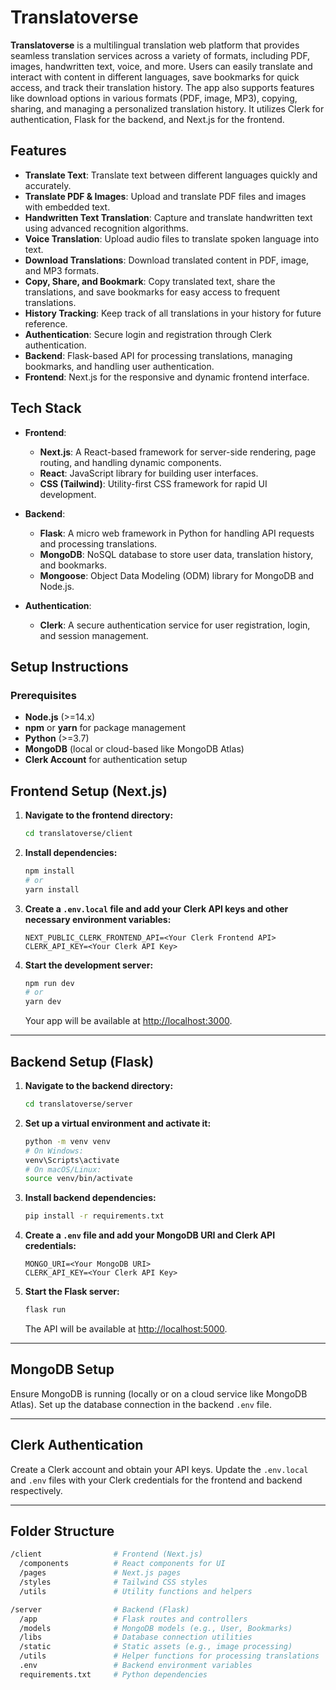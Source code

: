 # Translatoverse

**Translatoverse** is a multilingual translation web platform that provides seamless translation services across a variety of formats, including PDF, images, handwritten text, voice, and more. Users can easily translate and interact with content in different languages, save bookmarks for quick access, and track their translation history. The app also supports features like download options in various formats (PDF, image, MP3), copying, sharing, and managing a personalized translation history. It utilizes Clerk for authentication, Flask for the backend, and Next.js for the frontend.

## Features

- **Translate Text**: Translate text between different languages quickly and accurately.
- **Translate PDF & Images**: Upload and translate PDF files and images with embedded text.
- **Handwritten Text Translation**: Capture and translate handwritten text using advanced recognition algorithms.
- **Voice Translation**: Upload audio files to translate spoken language into text.
- **Download Translations**: Download translated content in PDF, image, and MP3 formats.
- **Copy, Share, and Bookmark**: Copy translated text, share the translations, and save bookmarks for easy access to frequent translations.
- **History Tracking**: Keep track of all translations in your history for future reference.
- **Authentication**: Secure login and registration through Clerk authentication.
- **Backend**: Flask-based API for processing translations, managing bookmarks, and handling user authentication.
- **Frontend**: Next.js for the responsive and dynamic frontend interface.

## Tech Stack

- **Frontend**: 
  - **Next.js**: A React-based framework for server-side rendering, page routing, and handling dynamic components.
  - **React**: JavaScript library for building user interfaces.
  - **CSS (Tailwind)**: Utility-first CSS framework for rapid UI development.

- **Backend**:
  - **Flask**: A micro web framework in Python for handling API requests and processing translations.
  - **MongoDB**: NoSQL database to store user data, translation history, and bookmarks.
  - **Mongoose**: Object Data Modeling (ODM) library for MongoDB and Node.js.
  
- **Authentication**:
  - **Clerk**: A secure authentication service for user registration, login, and session management.

## Setup Instructions

### Prerequisites

- **Node.js** (>=14.x)
- **npm** or **yarn** for package management
- **Python** (>=3.7)
- **MongoDB** (local or cloud-based like MongoDB Atlas)
- **Clerk Account** for authentication setup

## Frontend Setup (Next.js)

1. **Navigate to the frontend directory:**

    ```bash
    cd translatoverse/client
    ```

2. **Install dependencies:**

    ```bash
    npm install
    # or
    yarn install
    ```

3. **Create a `.env.local` file and add your Clerk API keys and other necessary environment variables:**

    ```env
    NEXT_PUBLIC_CLERK_FRONTEND_API=<Your Clerk Frontend API>
    CLERK_API_KEY=<Your Clerk API Key>
    ```

4. **Start the development server:**

    ```bash
    npm run dev
    # or
    yarn dev
    ```

    Your app will be available at [http://localhost:3000](http://localhost:3000).

---

## Backend Setup (Flask)

1. **Navigate to the backend directory:**

    ```bash
    cd translatoverse/server
    ```

2. **Set up a virtual environment and activate it:**

    ```bash
    python -m venv venv
    # On Windows:
    venv\Scripts\activate
    # On macOS/Linux:
    source venv/bin/activate
    ```

3. **Install backend dependencies:**

    ```bash
    pip install -r requirements.txt
    ```

4. **Create a `.env` file and add your MongoDB URI and Clerk API credentials:**

    ```env
    MONGO_URI=<Your MongoDB URI>
    CLERK_API_KEY=<Your Clerk API Key>
    ```

5. **Start the Flask server:**

    ```bash
    flask run
    ```

    The API will be available at [http://localhost:5000](http://localhost:5000).

---

## MongoDB Setup

Ensure MongoDB is running (locally or on a cloud service like MongoDB Atlas). Set up the database connection in the backend `.env` file.

---

## Clerk Authentication

Create a Clerk account and obtain your API keys. Update the `.env.local` and `.env` files with your Clerk credentials for the frontend and backend respectively.

---

## Folder Structure

```bash
/client                # Frontend (Next.js)
  /components          # React components for UI
  /pages               # Next.js pages
  /styles              # Tailwind CSS styles
  /utils               # Utility functions and helpers

/server                # Backend (Flask)
  /app                 # Flask routes and controllers
  /models              # MongoDB models (e.g., User, Bookmarks)
  /libs                # Database connection utilities
  /static              # Static assets (e.g., image processing)
  /utils               # Helper functions for processing translations
  .env                 # Backend environment variables
  requirements.txt     # Python dependencies

